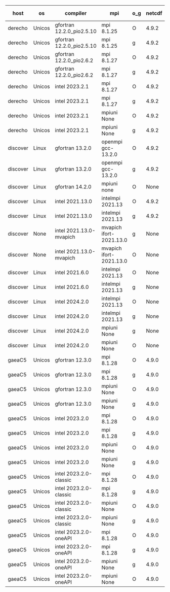 

| host     | os       | compiler                              | mpi                      | o_g        | netcdf        | build       | u_pass          | u_fail          | s_pass            | s_fail            | e_pass             | e_fail             | nuopc_pass       | nuopc_fail       | artifacts link          |
|----------|----------|---------------------------------------|--------------------------|------------|---------------|-------------|-----------------|-----------------|-------------------|-------------------|--------------------|--------------------|------------------|------------------|-------------------------|
| derecho | Unicos | gfortran 12.2.0_pio2.5.10 | mpi 8.1.25  | O | 4.9.2  | PASS | None | None | None | None | None | None | None | None | <a href="https://github.com/esmf-org/esmf-test-artifacts/tree/f239e08223b4c6ca1921630a73752da11805c988/patch_8.8.1/gfortran/12.2.0_pio2.5.10/O/mpi/8.1.25" target="_blank">f239e08</a> | 
| derecho | Unicos | gfortran 12.2.0_pio2.5.10 | mpi 8.1.25  | g | 4.9.2  | PASS | None | None | None | None | None | None | None | None | <a href="https://github.com/esmf-org/esmf-test-artifacts/tree/39adac272351d83a630b5500c58649c1195b08cc/patch_8.8.1/gfortran/12.2.0_pio2.5.10/g/mpi/8.1.25" target="_blank">39adac2</a> | 
| derecho | Unicos | gfortran 12.2.0_pio2.6.2 | mpi 8.1.27  | O | 4.9.2  | PASS | None | None | None | None | None | None | None | None | <a href="https://github.com/esmf-org/esmf-test-artifacts/tree/e46b200b1b82326034389dd98f57f8bee8fec25e/patch_8.8.1/gfortran/12.2.0_pio2.6.2/O/mpi/8.1.27" target="_blank">e46b200</a> | 
| derecho | Unicos | gfortran 12.2.0_pio2.6.2 | mpi 8.1.27  | g | 4.9.2  | PASS | None | None | None | None | None | None | None | None | <a href="https://github.com/esmf-org/esmf-test-artifacts/tree/304c1efd3c593684618b43348a289045668cf353/patch_8.8.1/gfortran/12.2.0_pio2.6.2/g/mpi/8.1.27" target="_blank">304c1ef</a> | 
| derecho | Unicos | intel 2023.2.1 | mpi 8.1.27  | O | 4.9.2  | PASS | None | None | None | None | None | None | None | None | <a href="https://github.com/esmf-org/esmf-test-artifacts/tree/b5fe2a5643d94c58c8006e3ffba48f2b03fe0b1f/patch_8.8.1/intel/2023.2.1/O/mpi/8.1.27" target="_blank">b5fe2a5</a> | 
| derecho | Unicos | intel 2023.2.1 | mpi 8.1.27  | g | 4.9.2  | PASS | None | None | None | None | None | None | None | None | <a href="https://github.com/esmf-org/esmf-test-artifacts/tree/bd1cab94edfa80eee041e3a9aacbdc2e4911b9db/patch_8.8.1/intel/2023.2.1/g/mpi/8.1.27" target="_blank">bd1cab9</a> | 
| derecho | Unicos | intel 2023.2.1 | mpiuni None  | O | 4.9.2  | PASS | 12528 | 0 | 9 | 0 | 42 | 0 | None | None | <a href="https://github.com/esmf-org/esmf-test-artifacts/tree/2a241d804069cd6c19b5592e5b0e76c503808adc/patch_8.8.1/intel/2023.2.1/O/mpiuni/None" target="_blank">2a241d8</a> | 
| derecho | Unicos | intel 2023.2.1 | mpiuni None  | g | 4.9.2  | PASS | None | None | None | None | None | None | None | None | <a href="https://github.com/esmf-org/esmf-test-artifacts/tree/259735466158d2c3ad7d3a6a64b4f833b9f4a150/patch_8.8.1/intel/2023.2.1/g/mpiuni/None" target="_blank">2597354</a> | 
| discover | Linux | gfortran 13.2.0 | openmpi gcc-13.2.0  | O | 4.9.2  | PASS | None | None | None | None | None | None | None | None | <a href="https://github.com/esmf-org/esmf-test-artifacts/tree/ebb89280d6fa8612783cccf66f82fcafc376105b/patch_8.8.1/gfortran/13.2.0/O/openmpi/gcc-13.2.0" target="_blank">ebb8928</a> | 
| discover | Linux | gfortran 13.2.0 | openmpi gcc-13.2.0  | g | 4.9.2  | PASS | None | None | None | None | None | None | None | None | <a href="https://github.com/esmf-org/esmf-test-artifacts/tree/fb2f2300b72ad38b1a370115a3c768d69441c2f8/patch_8.8.1/gfortran/13.2.0/g/openmpi/gcc-13.2.0" target="_blank">fb2f230</a> | 
| discover | Linux | gfortran 14.2.0 | mpiuni none  | O | None  | PASS | None | None | None | None | None | None | None | None | <a href="https://github.com/esmf-org/esmf-test-artifacts/tree/4cbca65677bcfc348c1020a0f85302ebadc6e335/patch_8.8.1/gfortran/14.2.0/O/mpiuni/none" target="_blank">4cbca65</a> | 
| discover | Linux | intel 2021.13.0 | intelmpi 2021.13  | O | 4.9.2  | PASS | None | None | None | None | None | None | None | None | <a href="https://github.com/esmf-org/esmf-test-artifacts/tree/e29d7f644cc9b00123dcea6b1cfe69ec6cc3c86d/patch_8.8.1/intel/2021.13.0/O/intelmpi/2021.13" target="_blank">e29d7f6</a> | 
| discover | Linux | intel 2021.13.0 | intelmpi 2021.13  | g | 4.9.2  | PASS | None | None | None | None | None | None | None | None | <a href="https://github.com/esmf-org/esmf-test-artifacts/tree/6ab46d579c645aa665d7e88facdfc661ae3a3db2/patch_8.8.1/intel/2021.13.0/g/intelmpi/2021.13" target="_blank">6ab46d5</a> | 
| discover | None | intel 2021.13.0-mvapich | mvapich ifort-2021.13.0  | g | None  | FAIL | None | None | None | None | None | None | None | None | <a href="https://github.com/esmf-org/esmf-test-artifacts/tree/cfa25ed242ccadf52df896b328835339b7431244/patch_8.8.1/intel/2021.13.0-mvapich/g/mvapich/ifort-2021.13.0" target="_blank">cfa25ed</a> | 
| discover | None | intel 2021.13.0-mvapich | mvapich ifort-2021.13.0  | O | None  | FAIL | None | None | None | None | None | None | None | None | <a href="https://github.com/esmf-org/esmf-test-artifacts/tree/95fe9476b1c9ca7e62ccbaa44cf5ed93f5ef2d3e/patch_8.8.1/intel/2021.13.0-mvapich/O/mvapich/ifort-2021.13.0" target="_blank">95fe947</a> | 
| discover | Linux | intel 2021.6.0 | intelmpi 2021.13  | O | None  | PASS | None | None | None | None | None | None | None | None | <a href="https://github.com/esmf-org/esmf-test-artifacts/tree/fcec5ee3dd193b7de7c3f78c178ab9e8a5ad232a/patch_8.8.1/intel/2021.6.0/O/intelmpi/2021.13" target="_blank">fcec5ee</a> | 
| discover | Linux | intel 2021.6.0 | intelmpi 2021.13  | g | None  | PASS | None | None | None | None | None | None | None | None | <a href="https://github.com/esmf-org/esmf-test-artifacts/tree/dd728a978284a8ecf18225d4196d46429190fb1f/patch_8.8.1/intel/2021.6.0/g/intelmpi/2021.13" target="_blank">dd728a9</a> | 
| discover | Linux | intel 2024.2.0 | intelmpi 2021.13  | O | None  | PASS | None | None | None | None | None | None | None | None | <a href="https://github.com/esmf-org/esmf-test-artifacts/tree/12a6126e1e0845e9f04914f5c64d954f4d0de274/patch_8.8.1/intel/2024.2.0/O/intelmpi/2021.13" target="_blank">12a6126</a> | 
| discover | Linux | intel 2024.2.0 | intelmpi 2021.13  | g | None  | PASS | None | None | None | None | None | None | None | None | <a href="https://github.com/esmf-org/esmf-test-artifacts/tree/3cfd3a115fa7cc12ae662cd417ec445d984cfe42/patch_8.8.1/intel/2024.2.0/g/intelmpi/2021.13" target="_blank">3cfd3a1</a> | 
| discover | Linux | intel 2024.2.0 | mpiuni None  | g | None  | PASS | None | None | None | None | None | None | None | None | <a href="https://github.com/esmf-org/esmf-test-artifacts/tree/5dd55db106916aa7dccc4990ca1e8a67b3108398/patch_8.8.1/intel/2024.2.0/g/mpiuni/None" target="_blank">5dd55db</a> | 
| discover | Linux | intel 2024.2.0 | mpiuni None  | O | None  | PASS | None | None | None | None | None | None | None | None | <a href="https://github.com/esmf-org/esmf-test-artifacts/tree/4103d641c181e3331728e0a65bfedce2950ec947/patch_8.8.1/intel/2024.2.0/O/mpiuni/None" target="_blank">4103d64</a> | 
| gaeaC5 | Unicos | gfortran 12.3.0 | mpi 8.1.28  | O | 4.9.0  | PASS | 14197 | 0 | 51 | 0 | 80 | 0 | 57 | 0 | <a href="https://github.com/esmf-org/esmf-test-artifacts/tree/ebeae86515b2603c9672fd3198b2e8419cdb1ff1/patch_8.8.1/gfortran/12.3.0/O/mpi/8.1.28" target="_blank">ebeae86</a> | 
| gaeaC5 | Unicos | gfortran 12.3.0 | mpi 8.1.28  | g | 4.9.0  | PASS | None | None | None | None | None | None | None | None | <a href="https://github.com/esmf-org/esmf-test-artifacts/tree/821f207745d14773b951deb746cf3fb354032f31/patch_8.8.1/gfortran/12.3.0/g/mpi/8.1.28" target="_blank">821f207</a> | 
| gaeaC5 | Unicos | gfortran 12.3.0 | mpiuni None  | O | 4.9.0  | PASS | 12528 | 0 | 9 | 0 | 42 | 0 | None | None | <a href="https://github.com/esmf-org/esmf-test-artifacts/tree/125e143f0d2f80bc1ed26ea410db62c1aa852d2b/patch_8.8.1/gfortran/12.3.0/O/mpiuni/None" target="_blank">125e143</a> | 
| gaeaC5 | Unicos | gfortran 12.3.0 | mpiuni None  | g | 4.9.0  | PASS | None | None | None | None | None | None | None | None | <a href="https://github.com/esmf-org/esmf-test-artifacts/tree/36d8006039af60165ca2f2fb823f9ab83a46fdb4/patch_8.8.1/gfortran/12.3.0/g/mpiuni/None" target="_blank">36d8006</a> | 
| gaeaC5 | Unicos | intel 2023.2.0 | mpi 8.1.28  | O | 4.9.0  | PASS | None | None | None | None | None | None | None | None | <a href="https://github.com/esmf-org/esmf-test-artifacts/tree/358442ffe935fe824fd91698631e10d12f6cb8e0/patch_8.8.1/intel/2023.2.0/O/mpi/8.1.28" target="_blank">358442f</a> | 
| gaeaC5 | Unicos | intel 2023.2.0 | mpi 8.1.28  | g | 4.9.0  | PASS | None | None | None | None | None | None | None | None | <a href="https://github.com/esmf-org/esmf-test-artifacts/tree/73d9c759c4a850bf87c4ee703c3c6de19c299d3b/patch_8.8.1/intel/2023.2.0/g/mpi/8.1.28" target="_blank">73d9c75</a> | 
| gaeaC5 | Unicos | intel 2023.2.0 | mpiuni None  | O | 4.9.0  | PASS | 12528 | 0 | 9 | 0 | 42 | 0 | None | None | <a href="https://github.com/esmf-org/esmf-test-artifacts/tree/128bb9d7ecd9e1a54dbbd2f4f06b55d594a08970/patch_8.8.1/intel/2023.2.0/O/mpiuni/None" target="_blank">128bb9d</a> | 
| gaeaC5 | Unicos | intel 2023.2.0 | mpiuni None  | g | 4.9.0  | PASS | None | None | None | None | None | None | None | None | <a href="https://github.com/esmf-org/esmf-test-artifacts/tree/f9700e95b7127449cfa1d1fa05f18d945cab00c7/patch_8.8.1/intel/2023.2.0/g/mpiuni/None" target="_blank">f9700e9</a> | 
| gaeaC5 | Unicos | intel 2023.2.0-classic | mpi 8.1.28  | O | 4.9.0  | PASS | None | None | None | None | None | None | None | None | <a href="https://github.com/esmf-org/esmf-test-artifacts/tree/edd2f5ab7294f91f0fae99bb2d26528a0bedd420/patch_8.8.1/intel/2023.2.0-classic/O/mpi/8.1.28" target="_blank">edd2f5a</a> | 
| gaeaC5 | Unicos | intel 2023.2.0-classic | mpi 8.1.28  | g | 4.9.0  | PASS | None | None | None | None | None | None | None | None | <a href="https://github.com/esmf-org/esmf-test-artifacts/tree/9f31366791b634ac2b646410bd6fd3947100e67d/patch_8.8.1/intel/2023.2.0-classic/g/mpi/8.1.28" target="_blank">9f31366</a> | 
| gaeaC5 | Unicos | intel 2023.2.0-classic | mpiuni None  | O | 4.9.0  | PASS | None | None | None | None | None | None | None | None | <a href="https://github.com/esmf-org/esmf-test-artifacts/tree/fa5784506b8aae7e78563f25fe0eb00354a81e33/patch_8.8.1/intel/2023.2.0-classic/O/mpiuni/None" target="_blank">fa57845</a> | 
| gaeaC5 | Unicos | intel 2023.2.0-classic | mpiuni None  | g | 4.9.0  | PASS | 12528 | 0 | 9 | 0 | 42 | 0 | None | None | <a href="https://github.com/esmf-org/esmf-test-artifacts/tree/3794fd9dd890aeaaf0d9f0b5ef0744e2f6f0fd1b/patch_8.8.1/intel/2023.2.0-classic/g/mpiuni/None" target="_blank">3794fd9</a> | 
| gaeaC5 | Unicos | intel 2023.2.0-oneAPI | mpi 8.1.28  | O | 4.9.0  | PASS | None | None | None | None | None | None | None | None | <a href="https://github.com/esmf-org/esmf-test-artifacts/tree/6a23ca0f2dfc3a1c9d7c01d67d2a076cc7020d9c/patch_8.8.1/intel/2023.2.0-oneAPI/O/mpi/8.1.28" target="_blank">6a23ca0</a> | 
| gaeaC5 | Unicos | intel 2023.2.0-oneAPI | mpi 8.1.28  | g | 4.9.0  | PASS | None | None | None | None | None | None | None | None | <a href="https://github.com/esmf-org/esmf-test-artifacts/tree/5f2e5d233d43d553a15b946b937ff9fad83bf47a/patch_8.8.1/intel/2023.2.0-oneAPI/g/mpi/8.1.28" target="_blank">5f2e5d2</a> | 
| gaeaC5 | Unicos | intel 2023.2.0-oneAPI | mpiuni None  | g | 4.9.0  | PASS | 12528 | 0 | 9 | 0 | 42 | 0 | None | None | <a href="https://github.com/esmf-org/esmf-test-artifacts/tree/175457bb02dbe7339066182961fc25364b921079/patch_8.8.1/intel/2023.2.0-oneAPI/g/mpiuni/None" target="_blank">175457b</a> | 
| gaeaC5 | Unicos | intel 2023.2.0-oneAPI | mpiuni None  | O | 4.9.0  | PASS | 12528 | 0 | 9 | 0 | 42 | 0 | None | None | <a href="https://github.com/esmf-org/esmf-test-artifacts/tree/aeb20a0afc6155667faaf7d7b361147b1f672293/patch_8.8.1/intel/2023.2.0-oneAPI/O/mpiuni/None" target="_blank">aeb20a0</a> | 
